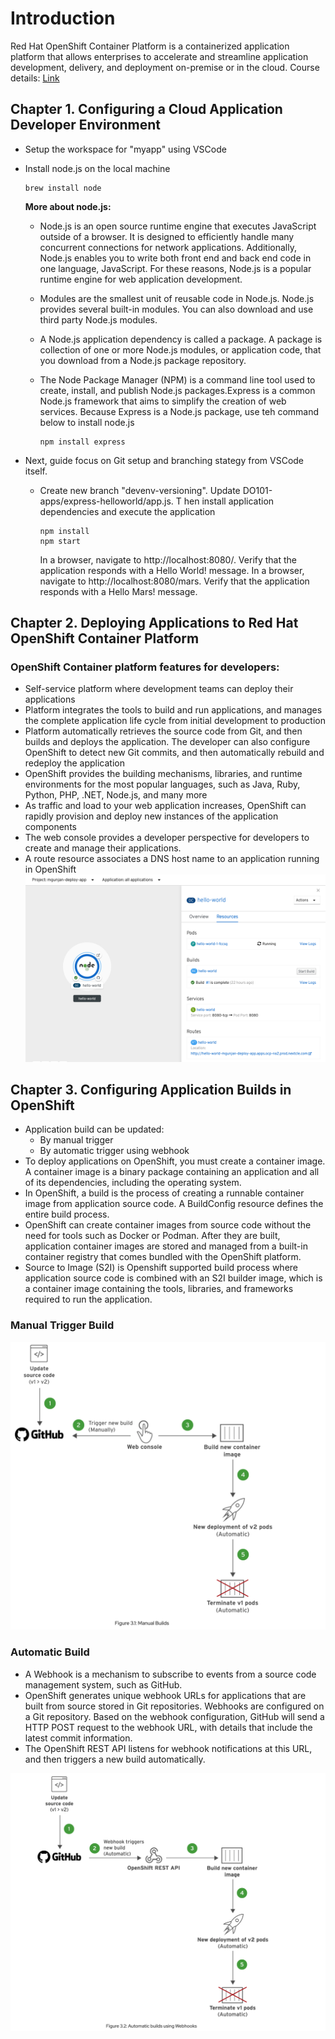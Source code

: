 # Introduction

Red Hat OpenShift Container Platform is a containerized application platform that allows enterprises to accelerate and streamline application development, delivery, and deployment on-premise or in the cloud.
Course details: [Link](https://rol.redhat.com/rol/app/courses/do101-4.2/pages/pr01s02)

## Chapter 1. Configuring a Cloud Application Developer Environment

* Setup the workspace for "myapp" using VSCode
* Install node.js on the local machine

  ```
  brew install node
  ```

  **More about node.js:**
  * Node.js is an open source runtime engine that executes JavaScript outside of a browser. It is designed to efficiently handle many concurrent connections for network applications. Additionally, Node.js enables you to write both front end and back end code in one language, JavaScript. For these reasons, Node.js is a popular runtime engine for web application development.
  * Modules are the smallest unit of reusable code in Node.js. Node.js provides several built-in modules. You can also download and use third party Node.js modules.
  * A Node.js application dependency is called a package. A package is collection of one or more Node.js modules, or application code, that you download from a Node.js package repository.
  * The Node Package Manager (NPM) is a command line tool used to create, install, and publish Node.js packages.Express is a common Node.js framework that aims to simplify the creation of web services. Because Express is a Node.js package, use teh command below to install node.js
 
    ```
    npm install express
    ```
* Next, guide focus on Git setup and branching stategy from VSCode itself. 
  * Create new branch "devenv-versioning". Update DO101-apps/express-helloworld/app.js. T hen install application dependencies and execute the application
    ```
    npm install
    npm start
    ```
    In a browser, navigate to http://localhost:8080/. Verify that the application responds with a Hello World! message.
    In a browser, navigate to http://localhost:8080/mars. Verify that the application responds with a Hello Mars! message.

## Chapter 2. Deploying Applications to Red Hat OpenShift Container Platform

### OpenShift Container platform features for developers:

* Self-service platform where development teams can deploy their applications
* Platform integrates the tools to build and run applications, and manages the complete application life cycle from initial development to production
* Platform automatically retrieves the source code from Git, and then builds and deploys the application. The developer can also configure OpenShift to detect new Git commits, and then automatically rebuild and redeploy the application
* OpenShift provides the building mechanisms, libraries, and runtime environments for the most popular languages, such as Java, Ruby, Python, PHP, .NET, Node.js, and many more
* As traffic and load to your web application increases, OpenShift can rapidly provision and deploy new instances of the application components
* The web console provides a developer perspective for developers to create and manage their applications.
* A route resource associates a DNS host name to an application running in OpenShift
![OpenShiftRouteResource](./images/oc1.png)

## Chapter 3. Configuring Application Builds in OpenShift

* Application build can be updated:
  * By manual trigger
  * By automatic trigger using webhook
* To deploy applications on OpenShift, you must create a container image. A container image is a binary package containing an application and all of its dependencies, including the operating system.
* In OpenShift, a build is the process of creating a runnable container image from application source code. A BuildConfig resource defines the entire build process.
* OpenShift can create container images from source code without the need for tools such as Docker or Podman. After they are built, application container images are stored and managed from a built-in container registry that comes bundled with the OpenShift platform.
* Source to Image (S2I) is Openshift supported build process where application source code is combined with an S2I builder image, which is a container image containing the tools, libraries, and frameworks required to run the application.

### Manual Trigger Build

![ManualBuild](./images/oc2.png)

### Automatic Build

* A Webhook is a mechanism to subscribe to events from a source code management system, such as GitHub.
* OpenShift generates unique webhook URLs for applications that are built from source stored in Git repositories. Webhooks are configured on a Git repository. Based on the webhook configuration, GitHub will send a HTTP POST request to the webhook URL, with details that include the latest commit information.
* The OpenShift REST API listens for webhook notifications at this URL, and then triggers a new build automatically. 

![AutomaticBuild](./images/oc3.png)



